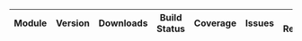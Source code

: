 | Module | Version | Downloads | Build Status | Coverage  | Issues | Pull Requests |
|---|---|---|---|---|---|---|